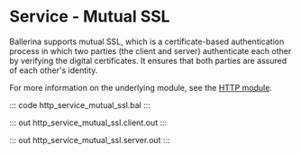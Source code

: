 # Service - Mutual SSL

Ballerina supports mutual SSL, which is a certificate-based authentication process in which two parties (the client and server) authenticate each other by verifying the digital certificates. It ensures that both parties are assured
of each other's identity.

For more information on the underlying module, see the [HTTP module](https://lib.ballerina.io/ballerina/http/latest/).

::: code http_service_mutual_ssl.bal :::

::: out http_service_mutual_ssl.client.out :::

::: out http_service_mutual_ssl.server.out :::
